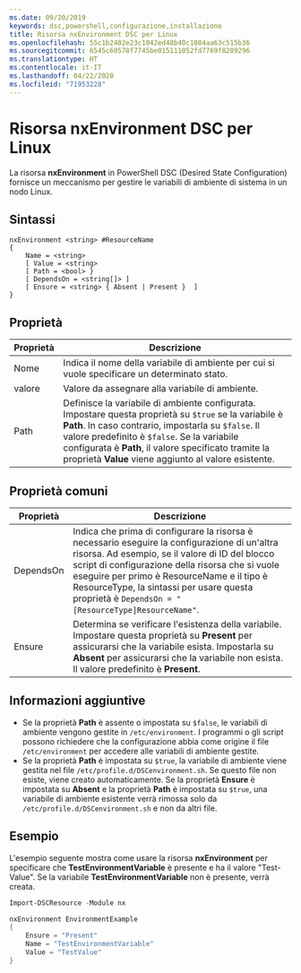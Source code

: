 ```yaml
---
ms.date: 09/20/2019
keywords: dsc,powershell,configurazione,installazione
title: Risorsa nxEnvironment DSC per Linux
ms.openlocfilehash: 55c1b2402e23c1042ed48b40c1084aa63c515b36
ms.sourcegitcommit: 6545c60578f7745be015111052fd7769f8289296
ms.translationtype: HT
ms.contentlocale: it-IT
ms.lasthandoff: 04/22/2020
ms.locfileid: "71953228"
---
```

# <a name="dsc-for-linux-nxenvironment-resource"></a>Risorsa nxEnvironment DSC per Linux

La risorsa **nxEnvironment** in PowerShell DSC (Desired State Configuration) fornisce un meccanismo per gestire le variabili di ambiente di sistema in un nodo Linux.

## <a name="syntax"></a>Sintassi

```Syntax
nxEnvironment <string> #ResourceName
{
    Name = <string>
    [ Value = <string>
    [ Path = <bool> }
    [ DependsOn = <string[]> ]
    [ Ensure = <string> { Absent | Present }  ]
}
```

## <a name="properties"></a>Proprietà

|Proprietà |Descrizione |
|---|---|
|Nome |Indica il nome della variabile di ambiente per cui si vuole specificare un determinato stato. |
|valore |Valore da assegnare alla variabile di ambiente. |
|Path |Definisce la variabile di ambiente configurata. Impostare questa proprietà su `$true` se la variabile è **Path**. In caso contrario, impostarla su `$false`. Il valore predefinito è `$false`. Se la variabile configurata è **Path**, il valore specificato tramite la proprietà **Value** viene aggiunto al valore esistente. |

## <a name="common-properties"></a>Proprietà comuni

|Proprietà |Descrizione |
|---|---|
|DependsOn |Indica che prima di configurare la risorsa è necessario eseguire la configurazione di un'altra risorsa. Ad esempio, se il valore di ID del blocco script di configurazione della risorsa che si vuole eseguire per primo è ResourceName e il tipo è ResourceType, la sintassi per usare questa proprietà è `DependsOn = "[ResourceType]ResourceName"`. |
|Ensure |Determina se verificare l'esistenza della variabile. Impostare questa proprietà su **Present** per assicurarsi che la variabile esista. Impostarla su **Absent** per assicurarsi che la variabile non esista. Il valore predefinito è **Present**. |

## <a name="additional-information"></a>Informazioni aggiuntive

- Se la proprietà **Path** è assente o impostata su `$false`, le variabili di ambiente vengono gestite in `/etc/environment`.
  I programmi o gli script possono richiedere che la configurazione abbia come origine il file `/etc/environment` per accedere alle variabili di ambiente gestite.
- Se la proprietà **Path** è impostata su `$true`, la variabile di ambiente viene gestita nel file `/etc/profile.d/DSCenvironment.sh`. Se questo file non esiste, viene creato automaticamente. Se la proprietà **Ensure** è impostata su **Absent** e la proprietà **Path** è impostata su `$true`, una variabile di ambiente esistente verrà rimossa solo da `/etc/profile.d/DSCenvironment.sh` e non da altri file.

## <a name="example"></a>Esempio

L'esempio seguente mostra come usare la risorsa **nxEnvironment** per specificare che **TestEnvironmentVariable** è presente e ha il valore "Test-Value". Se la variabile **TestEnvironmentVariable** non è presente, verrà creata.

```powershell
Import-DSCResource -Module nx

nxEnvironment EnvironmentExample
{
    Ensure = "Present"
    Name = "TestEnvironmentVariable"
    Value = "TestValue"
}
```